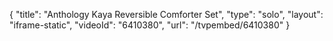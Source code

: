 {
    "title": "Anthology  Kaya Reversible Comforter Set",
    "type": "solo",
    "layout": "iframe-static",
    "videoId": "6410380",
    "url": "\/tvpembed\/6410380"
}